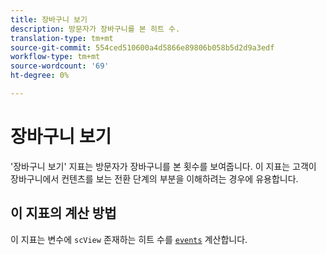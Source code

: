 ```yaml
---
title: 장바구니 보기
description: 방문자가 장바구니를 본 히트 수.
translation-type: tm+mt
source-git-commit: 554ced510600a4d5866e89806b058b5d2d9a3edf
workflow-type: tm+mt
source-wordcount: '69'
ht-degree: 0%

---
```



# 장바구니 보기

&#39;장바구니 보기&#39; 지표는 방문자가 장바구니를 본 횟수를 보여줍니다. 이 지표는 고객이 장바구니에서 컨텐츠를 보는 전환 단계의 부분을 이해하려는 경우에 유용합니다.

## 이 지표의 계산 방법

이 지표는 변수에 `scView` 존재하는 히트 수를 [`events`](/help/implement/vars/page-vars/events/events-overview.md) 계산합니다.
